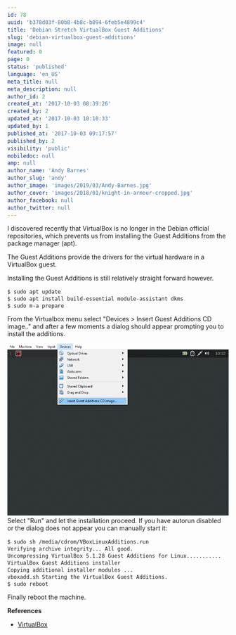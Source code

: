 ```yaml
---
id: 78
uuid: 'b378d03f-80b8-4b8c-b094-6feb5e4899c4'
title: 'Debian Stretch VirtualBox Guest Additions'
slug: 'debian-virtualbox-guest-additions'
image: null
featured: 0
page: 0
status: 'published'
language: 'en_US'
meta_title: null
meta_description: null
author_id: 2
created_at: '2017-10-03 08:39:26'
created_by: 2
updated_at: '2017-10-03 10:10:33'
updated_by: 1
published_at: '2017-10-03 09:17:57'
published_by: 2
visibility: 'public'
mobiledoc: null
amp: null
author_name: 'Andy Barnes'
author_slug: 'andy'
author_image: 'images/2019/03/Andy-Barnes.jpg'
author_cover: 'images/2018/01/knight-in-armour-cropped.jpg'
author_facebook: null
author_twitter: null
---
```


I discovered recently that VirtualBox is no longer in the Debian official repositories, which prevents us from installing the Guest Additions from the package manager (apt).

The Guest Additions provide the drivers for the virtual hardware in a VirtualBox guest.

Installing the Guest Additions is still relatively straight forward however.

```
$ sudo apt update
$ sudo apt install build-essential module-assistant dkms
$ sudo m-a prepare
```

From the Virtualbox menu select "Devices > Insert Guest Additions CD image.." and after a few moments a dialog should appear prompting you to install the additions.

![](images/2017/10/guest-additions.png)
Select "Run" and let the installation proceed. If you have autorun disabled or the dialog does not appear you can manually start it:

```
$ sudo sh /media/cdrom/VBoxLinuxAdditions.run
Verifying archive integrity... All good.
Uncompressing VirtualBox 5.1.28 Guest Additions for Linux...........
VirtualBox Guest Additions installer
Copying additional installer modules ...
vboxadd.sh Starting the VirtualBox Guest Additions.
$ sudo reboot
```

Finally reboot the machine.

**References**

- [VirtualBox](https://www.virtualbox.org/wiki/Downloads)
